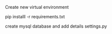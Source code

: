 Create new virtual environment 

pip installl -r requirements.txt

create mysql database and add details settings.py
